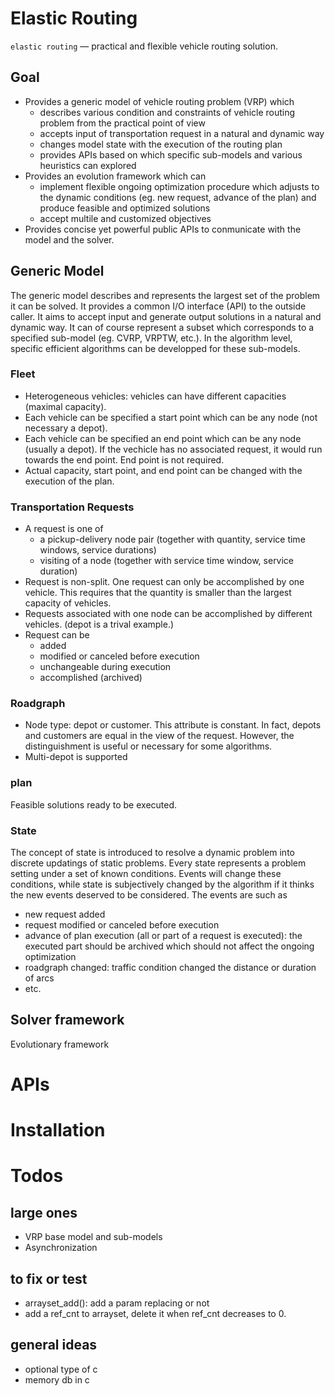 # Elastic Routing

``elastic routing`` — practical and flexible vehicle routing solution.

## Goal

- Provides a generic model of vehicle routing problem (VRP) which
    - describes various condition and constraints of vehicle routing problem from the practical point of view
    - accepts input of transportation request in a natural and dynamic way
    - changes model state with the execution of the routing plan
    - provides APIs based on which specific sub-models and various heuristics can explored
- Provides an evolution framework which can
    - implement flexible ongoing optimization procedure which adjusts to the dynamic conditions (eg. new request, advance of the plan) and produce feasible and optimized solutions
    - accept multile and customized objectives
- Provides concise yet powerful public APIs to conmunicate with the model and the solver.

## Generic Model

The generic model describes and represents the largest set of the problem it can be solved. It provides a common I/O interface (API) to the outside caller. It aims to accept input and generate output solutions in a natural and dynamic way. It can of course represent a subset which corresponds to a specified sub-model (eg. CVRP, VRPTW, etc.). In the algorithm level, specific efficient algorithms can be developped for these sub-models.

### Fleet

- Heterogeneous vehicles: vehicles can have different capacities (maximal capacity).
- Each vehicle can be specified a start point which can be any node (not necessary a depot).
- Each vehicle can be specified an end point which can be any node (usually a depot). If the vechicle has no associated request, it would run towards the end point. End point is not required.
- Actual capacity, start point, and end point can be changed with the execution of the plan.

### Transportation Requests

- A request is one of
    - a pickup-delivery node pair (together with quantity, service time windows, service durations)
    - visiting of a node (together with service time window, service duration)
- Request is non-split. One request can only be accomplished by one vehicle. This requires that the quantity is smaller than the largest capacity of vehicles.
- Requests associated with one node can be accomplished by different vehicles. (depot is a trival example.)
- Request can be
    - added
    - modified or canceled before execution
    - unchangeable during execution
    - accomplished (archived)

### Roadgraph

- Node type: depot or customer. This attribute is constant. In fact, depots and customers are equal in the view of the request. However, the distinguishment is useful or necessary for some algorithms.
- Multi-depot is supported

### plan

Feasible solutions ready to be executed.

### State

The concept of state is introduced to resolve a dynamic problem into discrete updatings of static problems. Every state represents a problem setting under a set of known conditions. Events will change these conditions, while state is subjectively changed by the algorithm if it thinks the new events deserved to be considered. The events are such as

- new request added
- request modified or canceled before execution
- advance of plan execution (all or part of a request is executed): the executed part should be archived which should not affect the ongoing optimization
- roadgraph changed: traffic condition changed the distance or duration of arcs
- etc.



## Solver framework

Evolutionary framework

# APIs

# Installation

# Todos

## large ones

- VRP base model and sub-models
- Asynchronization

## to fix or test

- arrayset_add(): add a param replacing or not
- add a ref_cnt to arrayset,  delete it when ref_cnt decreases to 0.

## general ideas

- optional type of c
- memory db in c





